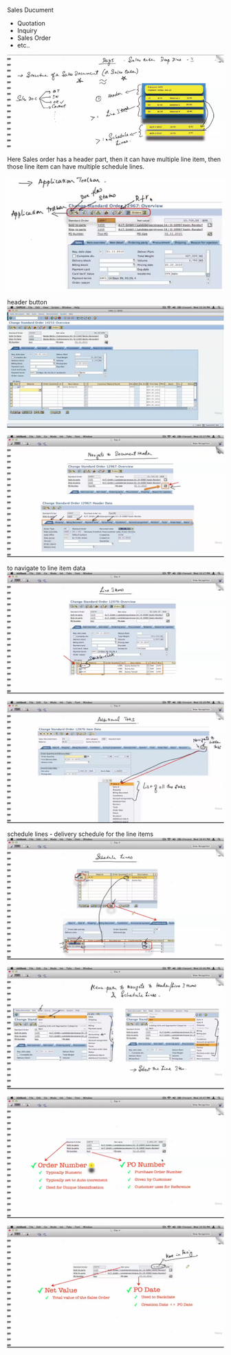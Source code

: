 Sales Ducument

- Quotation
- Inquiry
- Sales Order
- etc..

![alt text](image-154.png)

Here Sales order has a header part, then it can have multiple line item, then those line item can have multiple schedule lines.

![alt text](image-155.png)

header button
![alt text](image-156.png)

![alt text](image-157.png)

to navigate to line item data
![alt text](image-158.png)

![alt text](image-159.png)

schedule lines - delivery schedule for the line items
![alt text](image-160.png)

![alt text](image-161.png)

![alt text](image-162.png)

![alt text](image-163.png)

